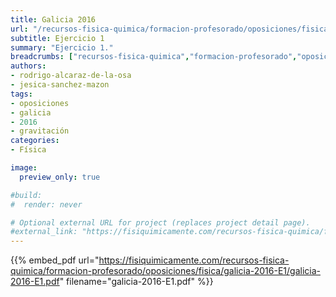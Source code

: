 ```yaml
---
title: Galicia 2016
url: "/recursos-fisica-quimica/formacion-profesorado/oposiciones/fisica/galicia-2016-E1"
subtitle: Ejercicio 1
summary: "Ejercicio 1."
breadcrumbs: ["recursos-fisica-quimica","formacion-profesorado","oposiciones","fisica"]
authors:
- rodrigo-alcaraz-de-la-osa
- jesica-sanchez-mazon
tags:
- oposiciones
- galicia
- 2016
- gravitación
categories:
- Física

image:
  preview_only: true

#build:
#  render: never

# Optional external URL for project (replaces project detail page).
#external_link: "https://fisiquimicamente.com/recursos-fisica-quimica/formacion-profesorado/oposiciones/fisica/galicia-2016-e1/galicia-2016-E1.pdf"
---
```


{{% embed_pdf url="https://fisiquimicamente.com/recursos-fisica-quimica/formacion-profesorado/oposiciones/fisica/galicia-2016-E1/galicia-2016-E1.pdf" filename="galicia-2016-E1.pdf" %}}